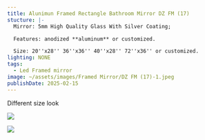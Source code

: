 ```yaml
---
title: Alunimun Framed Rectangle Bathroom Mirror DZ FM (17)
stucture: |-
  Mirror: 5mm High Quality Glass With Silver Coating;

  Features: anodized **aluminum** or customized.

  Size: 20''x28'' 36''x36'' 40''x28'' 72''x36'' or customized.
lighting: NONE
tags:
  - Led Framed mirror
image: ~/assets/images/Framed Mirror/DZ FM (17)-1.jpeg
publishDate: 2025-02-15
---
```

Different size look

![](~/assets/images/Framed%20Mirror/DZ%20FM%20(17)-2.jpeg)

![](~/assets/images/Framed%20Mirror/DZ%20FM%20(17)-3.jpeg)